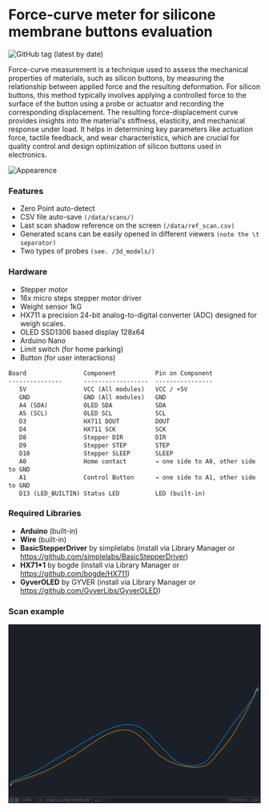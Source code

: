 # Force-curve meter for silicone membrane buttons evaluation

![GitHub tag (latest by date)](https://img.shields.io/github/v/tag/sps-tech-lab/Force-Curve-Profiler?label=version)

Force-curve measurement is a technique used to assess the mechanical properties of materials, such as silicon buttons, by measuring the relationship between applied force and the resulting deformation. For silicon buttons, this method typically involves applying a controlled force to the surface of the button using a probe or actuator and recording the corresponding displacement. The resulting force-displacement curve provides insights into the material's stiffness, elasticity, and mechanical response under load. It helps in determining key parameters like actuation force, tactile feedback, and wear characteristics, which are crucial for quality control and design optimization of silicon buttons used in electronics.

![Appearence](./Readme/photo_2024-10-15_14-37-36.jpg)

### Features

- Zero Point auto-detect
- CSV file auto-save `(/data/scans/)`
- Last scan shadow reference on the screen `(/data/ref_scan.csv)`
- Generated scans can be easily opened in different viewers `(note the \t separator)`
- Two types of probes `(see. /3d_models/)`

### Hardware

-   Stepper motor
-   16x micro steps stepper motor driver
-   Weight sensor 1kG
-   HX711 a precision 24-bit analog-to-digital converter (ADC) designed for weigh scales.
-   OLED SSD1306 based display 128x64
-   Arduino Nano
-   Limit switch (for home parking)
-   Button (for user interactions)

```
Board                Component           Pin on Component
---------------      ------------------  ----------------
   5V                VCC (All modules)   VCC / +5V
   GND               GND (All modules)   GND
   A4 (SDA)          OLED SDA            SDA
   A5 (SCL)          OLED SCL            SCL
   D3                HX711 DOUT          DOUT
   D4                HX711 SCK           SCK
   D8                Stepper DIR         DIR
   D9                Stepper STEP        STEP
   D10               Stepper SLEEP       SLEEP
   A0                Home contact        → one side to A0, other side to GND
   A1                Control Button      → one side to A1, other side to GND
   D13 (LED_BUILTIN) Status LED          LED (built‑in)
```

### Required Libraries
- **Arduino** (built-in)
- **Wire** (built-in)
- **BasicStepperDriver** by simplelabs (install via Library Manager or https://github.com/simplelabs/BasicStepperDriver)
- **HX71*1** by bogde (install via Library Manager or https://github.com/bogde/HX711)
- **GyverOLED** by GYVER (install via Library Manager or https://github.com/GyverLibs/GyverOLED)

### Scan example
![PC app](./Readme/fc_app.png)
